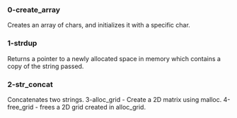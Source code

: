 ### 0-create_array

Creates an array of chars, and initializes it with a specific char.


### 1-strdup

Returns a pointer to a newly allocated space in memory which contains a copy of the string passed.

### 2-str_concat

Concatenates two strings.
3-alloc_grid - Create a 2D matrix using malloc.
4-free_grid - frees a 2D grid created in alloc_grid.
